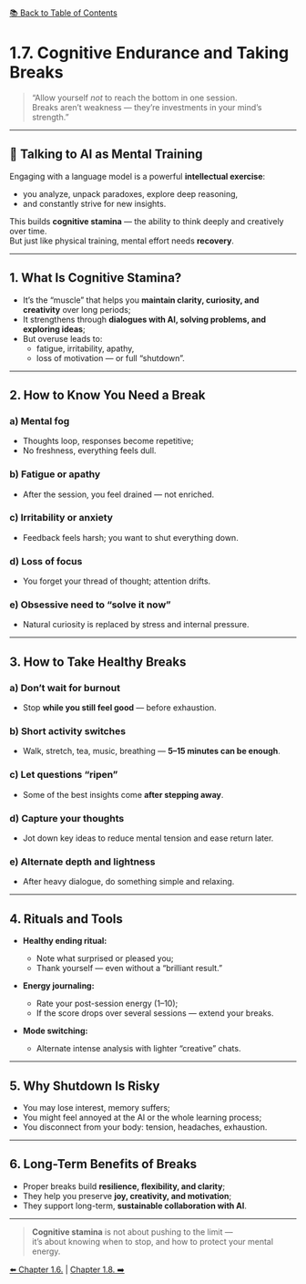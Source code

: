[📚 Back to Table of Contents](../../README.md)

# 1.7. Cognitive Endurance and Taking Breaks

> “Allow yourself *not* to reach the bottom in one session.  
> Breaks aren’t weakness — they’re investments in your mind’s strength.”

---

## 🧠 Talking to AI as Mental Training

Engaging with a language model is a powerful **intellectual exercise**:
- you analyze, unpack paradoxes, explore deep reasoning,
- and constantly strive for new insights.

This builds **cognitive stamina** — the ability to think deeply and creatively over time.  
But just like physical training, mental effort needs **recovery**.

---

## 1. What Is Cognitive Stamina?

- It’s the “muscle” that helps you **maintain clarity, curiosity, and creativity** over long periods;
- It strengthens through **dialogues with AI, solving problems, and exploring ideas**;
- But overuse leads to:
  - fatigue, irritability, apathy,
  - loss of motivation — or full “shutdown”.

---

## 2. How to Know You Need a Break

### a) Mental fog  
- Thoughts loop, responses become repetitive;  
- No freshness, everything feels dull.

### b) Fatigue or apathy  
- After the session, you feel drained — not enriched.

### c) Irritability or anxiety  
- Feedback feels harsh; you want to shut everything down.

### d) Loss of focus  
- You forget your thread of thought; attention drifts.

### e) Obsessive need to “solve it now”  
- Natural curiosity is replaced by stress and internal pressure.

---

## 3. How to Take Healthy Breaks

### a) Don’t wait for burnout  
- Stop **while you still feel good** — before exhaustion.

### b) Short activity switches  
- Walk, stretch, tea, music, breathing — **5–15 minutes can be enough**.

### c) Let questions “ripen”  
- Some of the best insights come **after stepping away**.

### d) Capture your thoughts  
- Jot down key ideas to reduce mental tension and ease return later.

### e) Alternate depth and lightness  
- After heavy dialogue, do something simple and relaxing.

---

## 4. Rituals and Tools

- **Healthy ending ritual:**
  - Note what surprised or pleased you;
  - Thank yourself — even without a “brilliant result.”

- **Energy journaling:**
  - Rate your post-session energy (1–10);
  - If the score drops over several sessions — extend your breaks.

- **Mode switching:**
  - Alternate intense analysis with lighter “creative” chats.

---

## 5. Why Shutdown Is Risky

- You may lose interest, memory suffers;  
- You might feel annoyed at the AI or the whole learning process;  
- You disconnect from your body: tension, headaches, exhaustion.

---

## 6. Long-Term Benefits of Breaks

- Proper breaks build **resilience, flexibility, and clarity**;
- They help you preserve **joy, creativity, and motivation**;
- They support long-term, **sustainable collaboration with AI**.

---

> **Cognitive stamina** is not about pushing to the limit —  
> it’s about knowing when to stop, and how to protect your mental energy.

[⬅️ Chapter 1.6.](chapter16.md)  |  [Chapter 1.8. ➡️](chapter18.md)